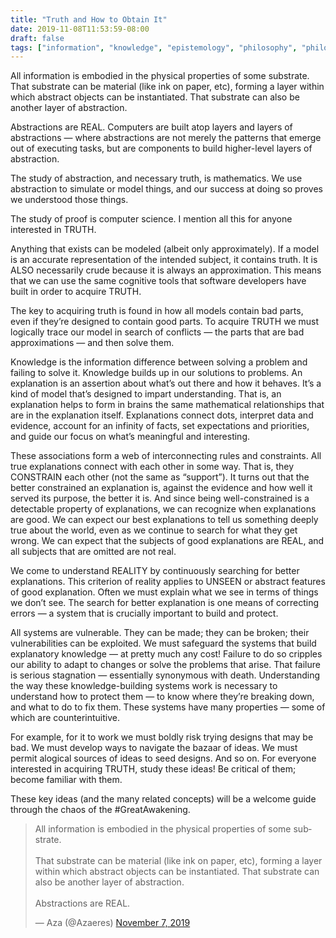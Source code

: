 ```yaml
---
title: "Truth and How to Obtain It"
date: 2019-11-08T11:53:59-08:00
draft: false
tags: ["information", "knowledge", "epistemology", "philosophy", "philosophy of science", "reason", "computer science", "mathematics", "logic", "truth"]
---
```


All information is embodied in the physical properties of some substrate. That substrate can be material (like ink on paper, etc), forming a layer within which abstract objects can be instantiated. That substrate can also be another layer of abstraction.

Abstractions are REAL. Computers are built atop layers and layers of abstractions — where abstractions are not merely the patterns that emerge out of executing tasks, but are components to build higher-level layers of abstraction.

The study of abstraction, and necessary truth, is mathematics. We use abstraction to simulate or model things, and our success at doing so proves we understood those things.

The study of proof is computer science. I mention all this for anyone interested in TRUTH.

Anything that exists can be modeled (albeit only approximately). If a model is an accurate representation of the intended subject, it contains truth. It is ALSO necessarily crude because it is always an approximation. This means that we can use the same cognitive tools that software developers have built in order to acquire TRUTH.

The key to acquiring truth is found in how all models contain bad parts, even if they’re designed to contain good parts. To acquire TRUTH we must logically trace our model in search of conflicts — the parts that are bad approximations — and then solve them.

Knowledge is the information difference between solving a problem and failing to solve it. Knowledge builds up in our solutions to problems. An explanation is an assertion about what’s out there and how it behaves. It’s a kind of model that’s designed to impart understanding. That is, an explanation helps to form in brains the same mathematical relationships that are in the explanation itself. Explanations connect dots, interpret data and evidence, account for an infinity of facts, set expectations and priorities, and guide our focus on what’s meaningful and interesting.

These associations form a web of interconnecting rules and constraints. All true explanations connect with each other in some way. That is, they CONSTRAIN each other (not the same as “support”). It turns out that the better constrained an explanation is, against the evidence and how well it served its purpose, the better it is. And since being well-constrained is a detectable property of explanations, we can recognize when explanations are good. We can expect our best explanations to tell us something deeply true about the world, even as we continue to search for what they get wrong. We can expect that the subjects of good explanations are REAL, and all subjects that are omitted are not real.

We come to understand REALITY by continuously searching for better explanations. This criterion of reality applies to UNSEEN or abstract features of good explanation. Often we must explain what we see in terms of things we don’t see. The search for better explanation is one means of correcting errors — a system that is crucially important to build and protect.

All systems are vulnerable. They can be made; they can be broken; their vulnerabilities can be exploited. We must safeguard the systems that build explanatory knowledge — at pretty much any cost! Failure to do so cripples our ability to adapt to changes or solve the problems that arise. That failure is serious stagnation — essentially synonymous with death. Understanding the way these knowledge-building systems work is necessary to understand how to protect them — to know where they’re breaking down, and what to do to fix them. These systems have many properties — some of which are counterintuitive.

For example, for it to work we must boldly risk trying designs that may be bad. We must develop ways to navigate the bazaar of ideas. We must permit alogical sources of ideas to seed designs. And so on. For everyone interested in acquiring TRUTH, study these ideas! Be critical of them; become familiar with them.

These key ideas (and the many related concepts) will be a welcome guide through the chaos of the #GreatAwakening.

<blockquote class="twitter-tweet" data-lang="en" data-theme="dark"><p lang="en" dir="ltr">All information is embodied in the physical properties of some substrate.<br><br>That substrate can be material (like ink on paper, etc), forming a layer within which abstract objects can be instantiated. That substrate can also be another layer of abstraction.<br><br>Abstractions are REAL.</p>&mdash; Aza (@Azaeres) <a href="https://twitter.com/Azaeres/status/1192527614474248192?ref_src=twsrc%5Etfw">November 7, 2019</a></blockquote>
<script async src="https://platform.twitter.com/widgets.js" charset="utf-8"></script>
